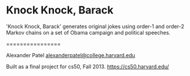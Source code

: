 Knock Knock, Barack
================

'Knock Knock, Barack' generates original jokes using order-1 and order-2 Markov chains on a set of Obama campaign and political speeches.

================

Alexander Patel
alexanderpatel@college.harvard.edu

Built as a final project for cs50, Fall 2013. 
https://cs50.harvard.edu/
